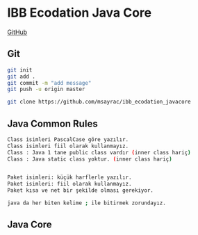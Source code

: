 # IBB Ecodation Java Core

[GitHub](https://github.com/msayrac/ibb_ecodation_javacore.git)

## Git
````sh
git init
git add .
git commit -m "add message"
git push -u origin master

git clone https://github.com/msayrac/ibb_ecodation_javacore
````

## Java Common Rules
````sh
Class isimleri PascalCase göre yazılır.
Class isimleri fiil olarak kullanmayız.
Class : Java 1 tane public class vardır (inner class hariç)
Class : Java static class yoktur. (inner class hariç)


Paket isimleri: küçük harflerle yazılır.
Paket isimleri: fiil olarak kullanmayız.
Paket kısa ve net bir şekilde olması gerekiyor.

java da her biten kelime ; ile bitirmek zorundayız.

````

## Java Core
````sh





````


